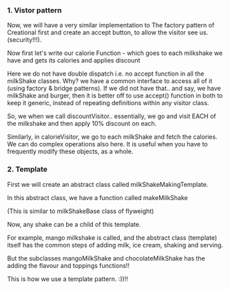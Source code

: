 ### 1. Vistor pattern 

Now, we will have a very similar implementation to The factory pattern of Creational first and create an accept button, to allow the visitor see us. (security!!!).

Now first let's write our calorie Function - which goes to each milkshake we have and gets its calories and applies discount

Here we do not have double dispatch i.e. no accept function in all the milkShake classes. Why? we have a common interface to access all of it (using factory & bridge patterns). If we did not have that.. and say, we have milkShake and burger, then it is better off to use accept() function in both to keep it generic, instead of repeating definitions within any visitor class. 

So, we when we call discountVisitor.. essentially, we go and visit EACH of the milkshake and then apply 10% discount on each. 

Similarly, in calorieVisitor, we go to each milkShake and fetch the calories. We can do complex operations also here. 
It is useful when you have to frequently modify these objects, as a whole. 

### 2. Template 

First we will create an abstract class called milkShakeMakingTemplate. 

In this abstract class, we have a function called makeMilkShake

(This is similar to milkShakeBase class of flyweight)

Now, any shake can be a child of this template. 

For example, mango milkshake is called, and the abstract class (template) itself has the common steps of adding milk, ice cream, shaking and serving. 

But the subclasses mangoMilkShake and chocolateMilkShake has the adding the flavour and toppings functions!! 

This is how we use a template pattern. :))!!

